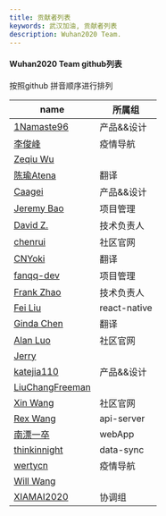 ```yaml
---
title: 贡献者列表
keywords: 武汉加油, 贡献者列表
description: Wuhan2020 Team.
---
```


####  Wuhan2020 Team github列表
按照github 拼音顺序进行排列

| name   | 所属组 |
| ------ | ------ |
| [1Namaste96](https://github.com/1Namaste96) | 产品&&设计 |
| [李俊峰](https://github.com/admin8756) | 疫情导航 |
| [Zeqiu Wu](https://github.com/allenfantasy) |  |
| [陈瑜Atena](https://github.com/Atena1118) | 翻译 |
| [Caagei](https://github.com/Caagei) | 产品&&设计 |
| [Jeremy Bao](https://github.com/bao1018) | 项目管理 |
| [David Z.](https://github.com/bkbabydp) | 技术负责人 |
| [chenrui](https://github.com/chenrui333) | 社区官网 |
| [CNYoki](https://github.com/CNYoki) | 翻译 |
| [fanqq-dev](https://github.com/fanqq-dev) | 项目管理 |
| [Frank Zhao](https://github.com/frank-zsy) | 技术负责人 |
| [Fei Liu](https://github.com/geastwood) | react-native |
| [Ginda Chen](https://github.com/GindaChen) | 翻译 |
| [Alan Luo](https://github.com/iLtc) | 社区官网 |
| [Jerry](https://github.com/JerryKuan) |  |
| [katejia110](https://github.com/katejia110) | 产品&&设计 |
| [LiuChangFreeman](https://github.com/LiuChangFreeman) |  |
| [Xin Wang](https://github.com/lovepoem) | 社区官网 |
| [Rex Wang](https://github.com/rexwangcc) | api-server |
| [南漂一卒](https://github.com/TechQuery) | webApp |
| [thinkinnight](https://github.com/thinkinnight) | data-sync |
| [wertycn](https://github.com/wertycn) | 疫情导航 |
| [Will Wang](https://github.com/will-ww) | |
| [XIAMAI2020](https://github.com/XIAMAI2020) |协调组 |




